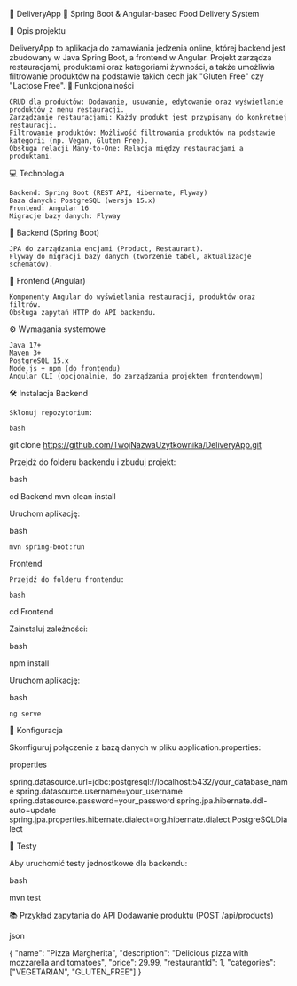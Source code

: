 🍕 DeliveryApp
🚀 Spring Boot & Angular-based Food Delivery System

📝 Opis projektu

DeliveryApp to aplikacja do zamawiania jedzenia online, której backend jest zbudowany w Java Spring Boot, a frontend w Angular. Projekt zarządza restauracjami, produktami oraz kategoriami żywności, a także umożliwia filtrowanie produktów na podstawie takich cech jak "Gluten Free" czy "Lactose Free".
🌟 Funkcjonalności

    CRUD dla produktów: Dodawanie, usuwanie, edytowanie oraz wyświetlanie produktów z menu restauracji.
    Zarządzanie restauracjami: Każdy produkt jest przypisany do konkretnej restauracji.
    Filtrowanie produktów: Możliwość filtrowania produktów na podstawie kategorii (np. Vegan, Gluten Free).
    Obsługa relacji Many-to-One: Relacja między restauracjami a produktami.

💻 Technologia

    Backend: Spring Boot (REST API, Hibernate, Flyway)
    Baza danych: PostgreSQL (wersja 15.x)
    Frontend: Angular 16
    Migracje bazy danych: Flyway

📂 Backend (Spring Boot)

    JPA do zarządzania encjami (Product, Restaurant).
    Flyway do migracji bazy danych (tworzenie tabel, aktualizacje schematów).

📂 Frontend (Angular)

    Komponenty Angular do wyświetlania restauracji, produktów oraz filtrów.
    Obsługa zapytań HTTP do API backendu.

⚙️ Wymagania systemowe

    Java 17+
    Maven 3+
    PostgreSQL 15.x
    Node.js + npm (do frontendu)
    Angular CLI (opcjonalnie, do zarządzania projektem frontendowym)

🛠️ Instalacja
Backend

    Sklonuj repozytorium:

    bash

git clone https://github.com/TwojNazwaUzytkownika/DeliveryApp.git

Przejdź do folderu backendu i zbuduj projekt:

bash

cd Backend
mvn clean install

Uruchom aplikację:

bash

    mvn spring-boot:run

Frontend

    Przejdź do folderu frontendu:

    bash

cd Frontend

Zainstaluj zależności:

bash

npm install

Uruchom aplikację:

bash

    ng serve

🔧 Konfiguracja

Skonfiguruj połączenie z bazą danych w pliku application.properties:

properties

spring.datasource.url=jdbc:postgresql://localhost:5432/your_database_name
spring.datasource.username=your_username
spring.datasource.password=your_password
spring.jpa.hibernate.ddl-auto=update
spring.jpa.properties.hibernate.dialect=org.hibernate.dialect.PostgreSQLDialect

🧪 Testy

Aby uruchomić testy jednostkowe dla backendu:

bash

mvn test

📚 Przykład zapytania do API
Dodawanie produktu (POST /api/products)

json

{
  "name": "Pizza Margherita",
  "description": "Delicious pizza with mozzarella and tomatoes",
  "price": 29.99,
  "restaurantId": 1,
  "categories": ["VEGETARIAN", "GLUTEN_FREE"]
}
